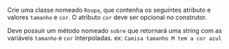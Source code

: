 Crie uma classe nomeado `Roupa`, que contenha os seguintes atributo e valores `tamanho` e `cor`. O atributo `cor` deve ser opcional no construtor.

Deve possuir um método nomeado `sobre` que retornará uma string com as variáveis `tamanho` e `cor` interpoladas. ex: `Camisa tamanho M tem a cor azul`
